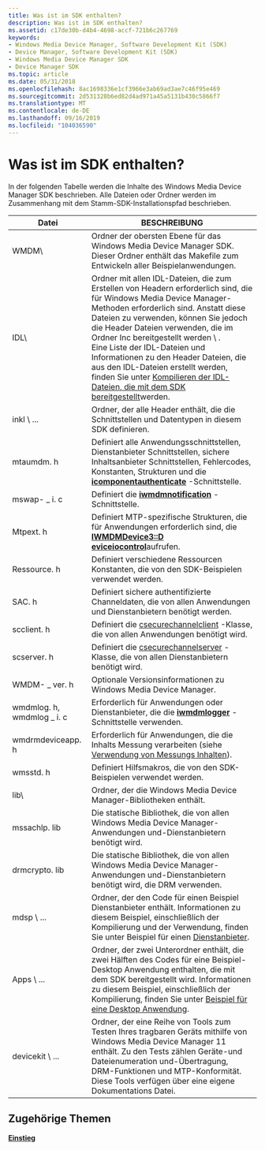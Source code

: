 ```yaml
---
title: Was ist im SDK enthalten?
description: Was ist im SDK enthalten?
ms.assetid: c17de30b-d4b4-4698-accf-721b6c267769
keywords:
- Windows Media Device Manager, Software Development Kit (SDK)
- Device Manager, Software Development Kit (SDK)
- Windows Media Device Manager SDK
- Device Manager SDK
ms.topic: article
ms.date: 05/31/2018
ms.openlocfilehash: 8ac1698336e1cf3966e3ab69ad3ae7c46f95e469
ms.sourcegitcommit: 2d531328b6ed82d4ad971a45a5131b430c5866f7
ms.translationtype: MT
ms.contentlocale: de-DE
ms.lasthandoff: 09/16/2019
ms.locfileid: "104036590"
---
```

# <a name="whats-included-with-the-sdk"></a>Was ist im SDK enthalten?

In der folgenden Tabelle werden die Inhalte des Windows Media Device Manager SDK beschrieben. Alle Dateien oder Ordner werden im Zusammenhang mit dem Stamm-SDK-Installationspfad beschrieben.



| Datei                       | BESCHREIBUNG                                                                                                                                                                                                                                                                                                                                                                                                                                         |
|----------------------------|-----------------------------------------------------------------------------------------------------------------------------------------------------------------------------------------------------------------------------------------------------------------------------------------------------------------------------------------------------------------------------------------------------------------------------------------------------|
| WMDM\\                     | Ordner der obersten Ebene für das Windows Media Device Manager SDK. Dieser Ordner enthält das Makefile zum Entwickeln aller Beispielanwendungen.                                                                                                                                                                                                                                                                                                              |
| IDL\\                      | Ordner mit allen IDL-Dateien, die zum Erstellen von Headern erforderlich sind, die für Windows Media Device Manager-Methoden erforderlich sind. Anstatt diese Dateien zu verwenden, können Sie jedoch die Header Dateien verwenden, die im Ordner Inc bereitgestellt werden \\ .<br/> Eine Liste der IDL-Dateien und Informationen zu den Header Dateien, die aus den IDL-Dateien erstellt werden, finden Sie unter [Kompilieren der IDL-Dateien, die mit dem SDK bereitgestellt](compiling-the-idl-files-supplied-with-the-sdk.md)werden.<br/> |
| inkl \\ ...<br/>       | Ordner, der alle Header enthält, die die Schnittstellen und Datentypen in diesem SDK definieren.                                                                                                                                                                                                                                                                                                                                                         |
| mtaumdm. h                   | Definiert alle Anwendungsschnittstellen, Dienstanbieter Schnittstellen, sichere Inhaltsanbieter Schnittstellen, Fehlercodes, Konstanten, Strukturen und die [**icomponentauthenticate**](/windows/desktop/api/mswmdm/nn-mswmdm-icomponentauthenticate) -Schnittstelle.                                                                                                                                                                                                                            |
| mswap- \_ i. c                | Definiert die [**iwmdmnotification**](/windows/desktop/api/mswmdm/nn-mswmdm-iwmdmnotification) -Schnittstelle.                                                                                                                                                                                                                                                                                                                                                                               |
| Mtpext. h                   | Definiert MTP-spezifische Strukturen, die für Anwendungen erforderlich sind, die [**IWMDMDevice3::D eviceiocontrol**](/windows/desktop/api/mswmdm/nf-mswmdm-iwmdmdevice3-deviceiocontrol)aufrufen.                                                                                                                                                                                                                                                                                                            |
| Ressource. h                 | Definiert verschiedene Ressourcen Konstanten, die von den SDK-Beispielen verwendet werden.                                                                                                                                                                                                                                                                                                                                                                                         |
| SAC. h                      | Definiert sichere authentifizierte Channeldaten, die von allen Anwendungen und Dienstanbietern benötigt werden.                                                                                                                                                                                                                                                                                                                                                       |
| scclient. h                 | Definiert die [csecurechannelclient](csecurechannelclient-class.md) -Klasse, die von allen Anwendungen benötigt wird.                                                                                                                                                                                                                                                                                                                                              |
| scserver. h                 | Definiert die [csecurechannelserver](csecurechannelserver-class.md) -Klasse, die von allen Dienstanbietern benötigt wird.                                                                                                                                                                                                                                                                                                                                         |
| WMDM- \_ ver. h                | Optionale Versionsinformationen zu Windows Media Device Manager.                                                                                                                                                                                                                                                                                                                                                                                    |
| wmdmlog. h, wmdmlog \_ i. c    | Erforderlich für Anwendungen oder Dienstanbieter, die die [**iwmdmlogger**](/windows/desktop/api/wmdmlog/nn-wmdmlog-iwmdmlogger) -Schnittstelle verwenden.                                                                                                                                                                                                                                                                                                                                           |
| wmdrmdeviceapp. h           | Erforderlich für Anwendungen, die die Inhalts Messung verarbeiten (siehe [Verwendung von Messungs Inhalten](metering-content-usage.md)).                                                                                                                                                                                                                                                                                                                                  |
| wmsstd. h                   | Definiert Hilfsmakros, die von den SDK-Beispielen verwendet werden.                                                                                                                                                                                                                                                                                                                                                                                                      |
| lib\\                      | Ordner, der die Windows Media Device Manager-Bibliotheken enthält.                                                                                                                                                                                                                                                                                                                                                                                       |
| mssachlp. lib               | Die statische Bibliothek, die von allen Windows Media Device Manager-Anwendungen und-Dienstanbietern benötigt wird.                                                                                                                                                                                                                                                                                                                                                 |
| drmcrypto. lib              | Die statische Bibliothek, die von allen Windows Media Device Manager-Anwendungen und-Dienstanbietern benötigt wird, die DRM verwenden.                                                                                                                                                                                                                                                                                                                                    |
| mdsp \\ ...<br/>      | Ordner, der den Code für einen Beispiel Dienstanbieter enthält. Informationen zu diesem Beispiel, einschließlich der Kompilierung und der Verwendung, finden Sie unter Beispiel für einen [Dienstanbieter](sample-service-provider.md).                                                                                                                                                                                                                                                    |
| Apps \\ ...<br/>      | Ordner, der zwei Unterordner enthält, die zwei Hälften des Codes für eine Beispiel-Desktop Anwendung enthalten, die mit dem SDK bereitgestellt wird. Informationen zu diesem Beispiel, einschließlich der Kompilierung, finden Sie unter [Beispiel für eine Desktop Anwendung](sample-desktop-application.md).                                                                                                                                                                                      |
| devicekit \\ ...<br/> | Ordner, der eine Reihe von Tools zum Testen Ihres tragbaren Geräts mithilfe von Windows Media Device Manager 11 enthält. Zu den Tests zählen Geräte-und Dateienumeration und-Übertragung, DRM-Funktionen und MTP-Konformität. Diese Tools verfügen über eine eigene Dokumentations Datei.                                                                                                                                                                                       |



 

## <a name="related-topics"></a>Zugehörige Themen

<dl> <dt>

[**Einstieg**](getting-started.md)
</dt> </dl>

 

 





